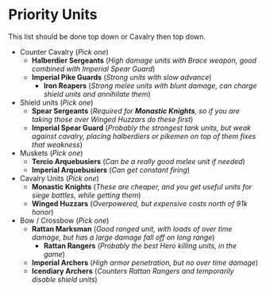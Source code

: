 # Priority Units

This list should be done top down or Cavalry then top down.

* Counter Cavalry (*Pick one*)
    * **Halberdier Sergeants** (*High damage units with Brace weapon, good combined with Imperial Spear Guard*)
    * **Imperial Pike Guards** (*Strong units with slow advance*)
        * **Iron Reapers** (*Strong melee units with blunt damage, can charge shield units and annihilate them*)
* Shield units (*Pick one*)
    * **Spear Sergeants** (*Required for **Monastic Knights**, so if you are taking those over Winged Huzzars do these first*)
    * **Imperial Spear Guard** (*Probably the strongest tank units, but weak against cavalry, placing halberdiers or pikemen on top of them fixes that weakness*)
* Muskets (*Pick one*)
    * **Tercio Arquebusiers** (*Can be a really good melee unit if needed*)
    * **Imperial Arquebusiers** (*Can get constant firing*)
* Cavalry Units (*Pick one*)
    * **Monastic Knights** (*These are cheaper, and you get useful units for siege battles, while getting them*)
    * **Winged Huzzars** (*Overpowered, but expensive costs north of 91k honor*)
* Bow / Crossbow (*Pick one*)
    * **Rattan Marksman** (*Good ranged unit, with loads of over time damage, but has a large damage fall off on long range*)
        * **Rattan Rangers** (*Probably the best Hero killing units, in the game*)
    * **Imperial Archers** (*High armor penetration, but no over time damage*)
    * **Icendiary Archers** (*Counters Rattan Rangers and temporarily disable shield units*)
